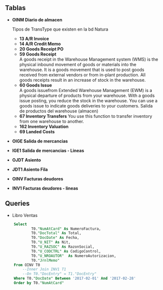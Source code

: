## Tablas
* __OINM	Diario de almacen__ 

    Tipos de TransType que existen en la bd Natura

    *  __13 	A/R Invoice__
    *  __14 	A/R Credit Memo__
    *  __20 	Goods Receipt PO__
    *  __59     Goods Receipt__  
             A goods receipt in the Warehouse Management system (WMS) 
             is the physical inbound movement of goods or materials into the warehouse. 
             It is a goods movement that is used to post goods received from external 
             vendors or from in-plant production. All goods receipts result in an increase 
             of stock in the warehouse.
    * __60 	Goods Issue__  
             A goods issuefrom Extended Warehouse Management (EWM) is a physical departure of products from your warehouse. 
             With a goods issue posting, you reduce the stock in the warehouse. 
             You can use a goods issue to indicate goods deliveries to your customers.
             Salida de productos del warehouse (almacen)
    * __67 	Inventory Transfers__
            You use this function to transfer inventory from one warehouse to another.
    * __162	Inventory Valuation__
    * __69	Landed Costs__


* __OIGE	Salida de mercancias__
* __IGE1	Salida de mercancias - Lineas__


* __OJDT Asiento__
* __JDT1 Asiento Fila__

* __OINV Facturas deudores__
* __INV1 Facturas deudores - lineas__


## Queries

* Libro Ventas

```SQL
    Select 
            T0."NumAtCard" As NumeroFactura, 
            T0."DocTotal" As Total, 
            T0."DocDate" As Fecha, 
            T0."U_NIT" As Nit, 
            T0."U_RAZSOC" As RazonSocial, 
            T0."U_CODCTRL" As CodigoControl, 
            T0."U_NROAUTOR"  As NumeroAutorizacion,
            T0."JrnlMemo" 
    From OINV T0
        --Inner Join INV1 T1
        --On T0."DocEntry" = T1."DocEntry"
    Where T0."DocDate" Between '2017-02-01' And '2017-02-28'
    Order by T0."NumAtCard"
```



